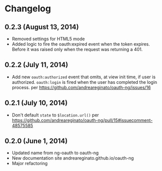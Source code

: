 # Changelog

## 0.2.3 (August 13, 2014)

* Removed settings for HTML5 mode
* Added logic to fire the oauth:expired event when the token expires. Before it was raised
only when the request was returning a 401.

## 0.2.2 (July 11, 2014)

* Add new `oauth:authorized` event that omits, at view init time, if user is authorized.
`oauth:login` is fired when the user has completed the login process.
per https://github.com/andreareginato/oauth-ng/issues/16


## 0.2.1 (July 10, 2014)

* Don't default `state` to `$location.url()` per https://github.com/andreareginato/oauth-ng/pull/15#issuecomment-48575585

## 0.2.0 (June 1, 2014)

* Updated name from ng-oauth to oauth-ng
* New documentation site andreareginato.github.io/oauth-ng
* Major refactoring
